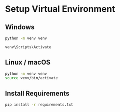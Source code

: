 # Setup Virtual Environment

## Windows

```sh
python -m venv venv

venv\Scripts\Activate
```

## Linux / macOS

```sh
python -m venv venv
source venv/bin/activate
```

## Install Requirements

```sh
pip install -r requirements.txt
```
